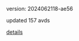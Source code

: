 version: 2024062118-ae56

updated 157 avds

[details](https://github.com/0x74f917491bfa7ebfa379/ali_avd_db/blob/master/change_log/2024/06/21/18/ae56.txt)